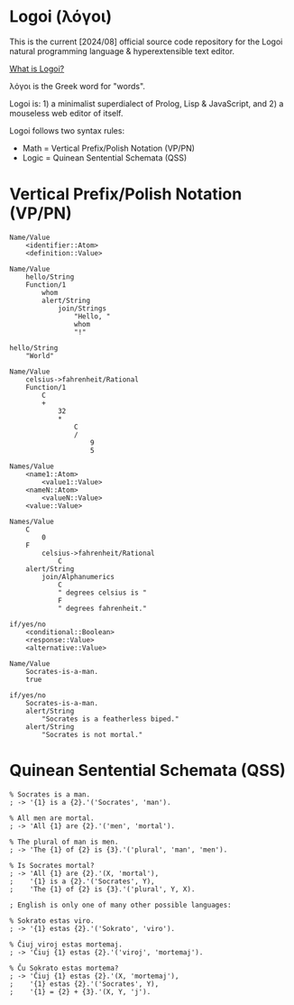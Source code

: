 # Logoi (λόγοι)
This is the current [2024/08] official source code repository for the Logoi natural programming language & hyperextensible text editor.

[What is Logoi?](https://logoi.website/)

λόγοι is the Greek word for "words".

Logoi is: 1) a minimalist superdialect of Prolog, Lisp & JavaScript, and 2) a mouseless web editor of itself.

Logoi follows two syntax rules:
- Math = Vertical Prefix/Polish Notation (VP/PN)
- Logic = Quinean Sentential Schemata (QSS)

# Vertical Prefix/Polish Notation (VP/PN)
```
Name/Value
    <identifier::Atom>
    <definition::Value>

Name/Value
    hello/String
    Function/1
        whom
        alert/String
            join/Strings
                "Hello, "
                whom
                "!"

hello/String
    "World"

Name/Value
    celsius->fahrenheit/Rational
    Function/1
        C
        +
            32
            *
                C
                /
                    9
                    5

Names/Value
    <name1::Atom>
        <value1::Value>
    <nameN::Atom>
        <valueN::Value>
    <value::Value>

Names/Value
    C
        0
    F
        celsius->fahrenheit/Rational
            C
    alert/String
        join/Alphanumerics
            C
            " degrees celsius is "
            F
            " degrees fahrenheit."

if/yes/no
    <conditional::Boolean>
    <response::Value>
    <alternative::Value>

Name/Value
    Socrates-is-a-man.
    true

if/yes/no
    Socrates-is-a-man.
    alert/String
        "Socrates is a featherless biped."
    alert/String
        "Socrates is not mortal."

```

# Quinean Sentential Schemata (QSS)
```
% Socrates is a man.
; -> '{1} is a {2}.'('Socrates', 'man').

% All men are mortal.
; -> 'All {1} are {2}.'('men', 'mortal').

% The plural of man is men.
; -> 'The {1} of {2} is {3}.'('plural', 'man', 'men').

% Is Socrates mortal?
; -> 'All {1} are {2}.'(X, 'mortal'),
;    '{1} is a {2}.'('Socrates', Y),
;    'The {1} of {2} is {3}.'('plural', Y, X).

; English is only one of many other possible languages:

% Sokrato estas viro.
; -> '{1} estas {2}.'('Sokrato', 'viro').

% Ĉiuj viroj estas mortemaj.
; -> 'Ĉiuj {1} estas {2}.'('viroj', 'mortemaj').

% Ĉu Sokrato estas mortema?
; -> 'Ĉiuj {1} estas {2}.'(X, 'mortemaj'),
;    '{1} estas {2}.'('Socrates', Y),
;    '{1} = {2} + {3}.'(X, Y, 'j').
```
